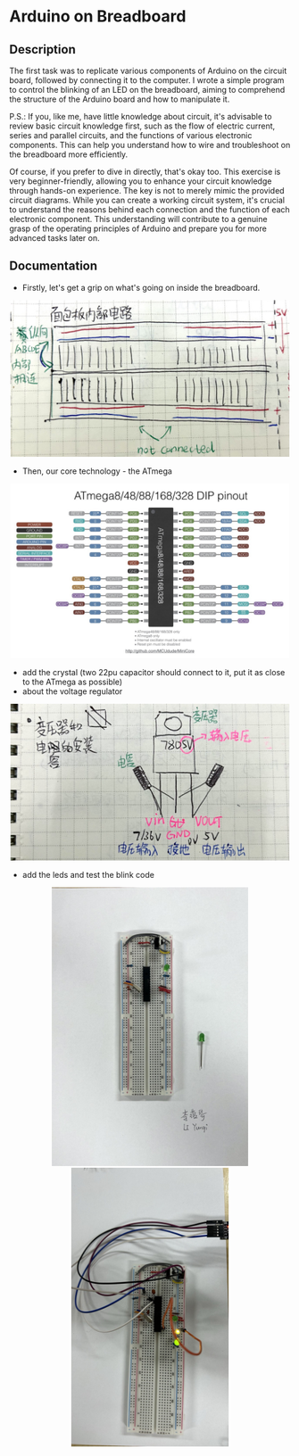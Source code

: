 # Arduino on Breadboard

## Description
The first task was to replicate various components of Arduino on the circuit board, followed by connecting it to the computer. I wrote a simple program to control the blinking of an LED on the breadboard, aiming to comprehend the structure of the Arduino board and how to manipulate it.

P.S.: If you, like me, have little knowledge about circuit, it's advisable to review basic circuit knowledge first, such as the flow of electric current, series and parallel circuits, and the functions of various electronic components. This can help you understand how to wire and troubleshoot on the breadboard more efficiently.

Of course, if you prefer to dive in directly, that's okay too. This exercise is very beginner-friendly, allowing you to enhance your circuit knowledge through hands-on experience. The key is not to merely mimic the provided circuit diagrams. While you can create a working circuit system, it's crucial to understand the reasons behind each connection and the function of each electronic component. This understanding will contribute to a genuine grasp of the operating principles of Arduino and prepare you for more advanced tasks later on.

## Documentation
- Firstly, let's get a grip on what's going on inside the breadboard.
<p align="center">
	<img src="./images/IMG_3280.jpeg") alt="size limit image cant be show" width="500">
</p>

- Then, our core technology - the ATmega
<p align="center">
	<img src="./images/atmega pinout.jpeg") alt="size limit image cant be show" width="500">
</p>

- add the crystal (two 22pu capacitor should connect to it, put it as close to the ATmega as possible)
- about the voltage regulator 
<p align="center">
	<img src="./images/IMG_3281.jpeg") alt="size limit image cant be show" width="500">
</p>

- add the leds and test the blink code
<p align="center">
	<img src="./images/IMG_0413.jpeg") alt="size limit image cant be show" height="500">
	<img src="./images/IMG_0470.jpeg") alt="size limit image cant be show" height="500">
</p>

